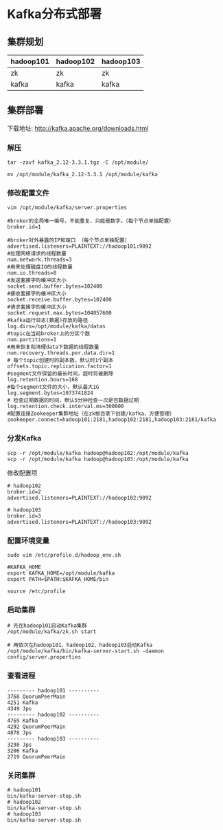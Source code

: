 # Kafka分布式部署

## 集群规划

|hadoop101|hadoop102|hadoop103|
|---|---|---|
|zk    |zk|    zk|
|kafka|    kafka    |kafka|

## 集群部署
下载地址: http://kafka.apache.org/downloads.html

### 解压
```shell
tar -zxvf kafka_2.12-3.3.1.tgz -C /opt/module/

mv /opt/module/kafka_2.12-3.3.1 /opt/module/kafka
```

### 修改配置文件
```shell
vim /opt/module/kafka/server.properties
```

```properties
#broker的全局唯一编号，不能重复，只能是数字。（每个节点单独配置）
broker.id=1

#broker对外暴露的IP和端口 （每个节点单独配置）
advertised.listeners=PLAINTEXT://hadoop101:9092
#处理网络请求的线程数量
num.network.threads=3
#用来处理磁盘IO的线程数量
num.io.threads=8
#发送套接字的缓冲区大小
socket.send.buffer.bytes=102400
#接收套接字的缓冲区大小
socket.receive.buffer.bytes=102400
#请求套接字的缓冲区大小
socket.request.max.bytes=104857600
#kafka运行日志(数据)存放的路径
log.dirs=/opt/module/kafka/datas
#topic在当前broker上的分区个数
num.partitions=1
#用来恢复和清理data下数据的线程数量
num.recovery.threads.per.data.dir=1
# 每个topic创建时的副本数，默认时1个副本
offsets.topic.replication.factor=1
#segment文件保留的最长时间，超时将被删除
log.retention.hours=168
#每个segment文件的大小，默认最大1G
log.segment.bytes=1073741824
# 检查过期数据的时间，默认5分钟检查一次是否数据过期
log.retention.check.interval.ms=300000
#配置连接Zookeeper集群地址（在zk根目录下创建/kafka，方便管理）
zookeeper.connect=hadoop101:2181,hadoop102:2181,hadoop103:2181/kafka
```

### 分发Kafka

```shell
scp -r /opt/module/kafka hadoop@hadoop102:/opt/module/kafka
scp -r /opt/module/kafka hadoop@hadoop103:/opt/module/kafka
```

修改配置项
```properties
# hadoop102
broker.id=2
advertised.listeners=PLAINTEXT://hadoop102:9092
```

```properties
# hadoop103
broker.id=3
advertised.listeners=PLAINTEXT://hadoop103:9092
```

### 配置环境变量

```shell
sudo vim /etc/profile.d/hadoop_env.sh

#KAFKA_HOME
export KAFKA_HOME=/opt/module/kafka
export PATH=$PATH:$KAFKA_HOME/bin

source /etc/profile
```

### 启动集群

```shell
# 先在hadoop101启动Kafka集群
/opt/module/kafka/zk.sh start

# 再依次在hadoop101、hadoop102、hadoop103启动Kafka
/opt/module/kafka/bin/kafka-server-start.sh -daemon config/server.properties
```

### 查看进程

```
--------- hadoop101 ----------
3768 QuorumPeerMain
4251 Kafka
4349 Jps
--------- hadoop102 ----------
4769 Kafka
4292 QuorumPeerMain
4878 Jps
--------- hadoop103 ----------
3298 Jps
3206 Kafka
2719 QuorumPeerMain
```

### 关闭集群

```shell
# hadoop101
bin/kafka-server-stop.sh
# hadoop102
bin/kafka-server-stop.sh
# hadoop103
bin/kafka-server-stop.sh
```